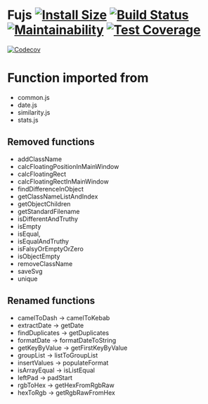 # Fujs [![Install Size](https://packagephobia.now.sh/badge?p=@togglecorp/fujs)](https://packagephobia.now.sh/result?p=@togglecorp/fujs@1.0.1) [![Build Status](https://travis-ci.com/toggle-corp/fujs.svg?branch=master)](https://travis-ci.com/toggle-corp/fujs) [![Maintainability](https://api.codeclimate.com/v1/badges/a48a61764483bcb17971/maintainability)](https://codeclimate.com/github/toggle-corp/fujs/maintainability) [![Test Coverage](https://api.codeclimate.com/v1/badges/a48a61764483bcb17971/test_coverage)](https://codeclimate.com/github/toggle-corp/fujs/test_coverage)

[![Codecov](https://codecov.io/gh/toggle-corp/fujs/branch/master/graphs/tree.svg)](https://codecov.io/gh/toggle-corp/fujs)

# Function imported from
- common.js
- date.js
- similarity.js
- stats.js

## Removed functions
- addClassName
- calcFloatingPositionInMainWindow
- calcFloatingRect
- calcFloatingRectInMainWindow
- findDifferenceInObject
- getClassNameListAndIndex
- getObjectChildren
- getStandardFilename
- isDifferentAndTruthy
- isEmpty
- isEqual,
- isEqualAndTruthy
- isFalsyOrEmptyOrZero
- isObjectEmpty
- removeClassName
- saveSvg
- unique

## Renamed functions
- camelToDash -> camelToKebab
- extractDate -> getDate
- findDuplicates -> getDuplicates
- formatDate -> formatDateToString
- getKeyByValue -> getFirstKeyByValue
- groupList -> listToGroupList
- insertValues -> populateFormat
- isArrayEqual -> isListEqual
- leftPad -> padStart
- rgbToHex -> getHexFromRgbRaw
- hexToRgb -> getRgbRawFromHex
